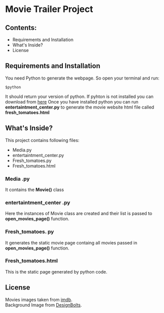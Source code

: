 # Movie Trailer Project

## Contents:
* Requirements and Installation
* What's Inside?
* License

## Requirements and Installation
You need Python to generate the webpage. So open your terminal and run:
```
$python
```
It should return your version of python. If pyhton is not installed you can download from [here](https://www.python.org/downloads/)
Once you have installed python you can run __entertaintment_center.py__ to generate the movie website html file called __fresh_tomatoes.html__

## What's Inside?
This project contains following files:
* Media.py 
* entertaintment_center.py
* Fresh_tomatoes.py
* Fresh_tomatoes.html

### Media .py
It contains the __Movie()__ class
### entertaintment_center .py
Here the instances of Movie class are created and their list is passed to __open_movies_page()__ function. 

### Fresh_tomatoes. py
It generates the static movie page containg all movies passed in __open_movies_page()__ function.

### Fresh_tomatoes.html
This is the static page generated by python code.

## License
Movies images taken from [imdb](http://www.imdb.com/).   
Background Image from [DesignBolts](http://www.designbolts.com/).



